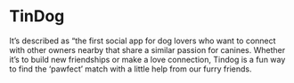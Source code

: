 # TinDog

It’s described as “the first social app for dog lovers who want to connect with other owners nearby that share a similar passion for canines. Whether it’s to build new friendships or make a love connection, Tindog is a fun way to find the ‘pawfect’ match with a little help from our furry friends.

